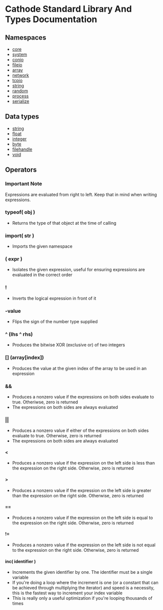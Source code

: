 # Cathode Standard Library And Types Documentation

## Namespaces

*	[core](https://github.com/rocky-horror/cathode/blob/master/DOCUMENTATION-CORE.md)
*	[system](https://github.com/rocky-horror/cathode/blob/master/DOCUMENTATION-SYSTEM.md)
*	[conio](https://github.com/rocky-horror/cathode/blob/master/DOCUMENTATION-CONIO.md)
*	[fileio](https://github.com/rocky-horror/cathode/blob/master/DOCUMENTATION-FILEIO.md)
*	[array](https://github.com/rocky-horror/cathode/blob/master/DOCUMENTATION-ARRAY.md)
*	[network](https://github.com/rocky-horror/cathode/blob/master/DOCUMENTATION-NETWORK.md)
*	[tcpio](https://github.com/rocky-horror/cathode/blob/master/DOCUMENTATION-TCPIO.md)
*	[string](https://github.com/rocky-horror/cathode/blob/master/DOCUMENTATION-STRING.md)
*	[random](https://github.com/rocky-horror/cathode/blob/master/DOCUMENTATION-RANDOM.md)
*	[process](https://github.com/rocky-horror/cathode/blob/master/DOCUMENTATION-PROCESS.md)
*	[serialize](https://github.com/rocky-horror/cathode/blob/master/DOCUMENTATION-SERIALIZE.md)

## Data types

*	[string](https://github.com/rocky-horror/cathode/blob/master/DOCUMENTATION-DATATYPE-STRING.md)
*	[float](https://github.com/rocky-horror/cathode/blob/master/DOCUMENTATION-DATATYPE-FLOAT.md)
*	[integer](https://github.com/rocky-horror/cathode/blob/master/DOCUMENTATION-DATATYPE-INTEGER.md)
*	[byte](https://github.com/rocky-horror/cathode/blob/master/DOCUMENTATION-DATATYPE-BYTE.md)
*	[filehandle](https://github.com/rocky-horror/cathode/blob/master/DOCUMENTATION-DATATYPE-FILEHANDLE.md)
*	[void](https://github.com/rocky-horror/cathode/blob/master/DOCUMENTATION-DATATYPE-VOID.md)

## Operators

### Important Note

Expressions are evaluated from right to left. Keep that in mind when writing expressions.

### typeof( obj )

*	Returns the type of that object at the time of calling
	
### import( str )

*	Imports the given namespace

### ( expr )

*	Isolates the given expression, useful for ensuring expressions are evaluated in the correct order

### !

*	Inverts the logical expression in front of it

### -value

*	Flips the sign of the number type supplied

### ^ (lhs ^ rhs)

*	Produces the bitwise XOR (exclusive or) of two integers

### [] (array[index])

*	Produces the value at the given index of the array to be used in an expression

### &&

*	Produces a nonzero value if the expressions on both sides evaluate to true. Otheriwse, zero is returned
*	The expressions on both sides are always evaluated

### ||

*	Produces a nonzero value if either of the expressions on both sides evaluate to true. Otherwise, zero is returned
*	The expressions on both sides are always evaluated

#### <

*	Produces a nonzero value if the expression on the left side is less than the expression on the right side. Otherwise, zero is returned

#### >

*	Produces a nonzero value if the expression on the left side is greater than the expression on the right side. Otherwise, zero is returned

#### ==

*	Produces a nonzero value if the expression on the left side is equal to the expression on the right side. Otherwise, zero is returned

#### !=

*	Produces a nonzero value if the expression on the left side is not equal to the expression on the right side. Otherwise, zero is returned

#### inc( identifier )

*	Increments the given identifier by one. The identifier must be a single variable
*	If you're doing a loop where the increment is one (or a constant that can be achieved through multiplying the iterator) and speed is a necessity, this is the fastest way to increment your index variable
*	This is really only a useful optimization if you're looping thousands of times